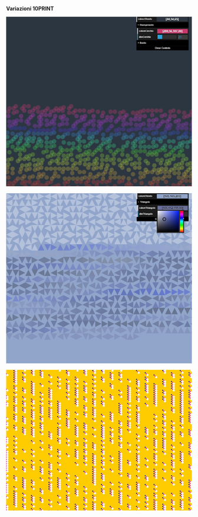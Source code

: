 **Variazioni 10PRINT**

![img](https://github.com/angelicazanibellato/archive/blob/master/angelicazanibellato/variazioni10PRINT/bubble_gui/img2.png)

![](https://github.com/angelicazanibellato/archive/blob/master/angelicazanibellato/variazioni10PRINT/triangoli_con_gui/img/img2.PNG)

![](https://github.com/angelicazanibellato/archive/blob/master/angelicazanibellato/variazioni10PRINT/palline/img.jpg)
